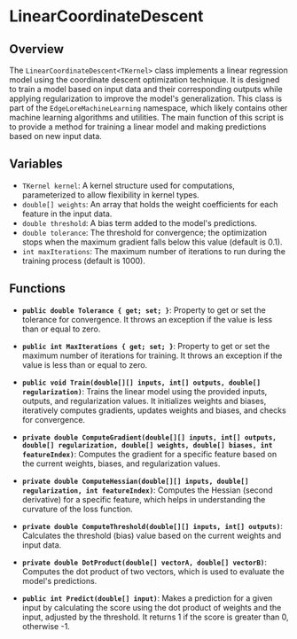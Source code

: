 # LinearCoordinateDescent<TKernel>

## Overview
The `LinearCoordinateDescent<TKernel>` class implements a linear regression model using the coordinate descent optimization technique. It is designed to train a model based on input data and their corresponding outputs while applying regularization to improve the model's generalization. This class is part of the `EdgeLoreMachineLearning` namespace, which likely contains other machine learning algorithms and utilities. The main function of this script is to provide a method for training a linear model and making predictions based on new input data.

## Variables
- `TKernel kernel`: A kernel structure used for computations, parameterized to allow flexibility in kernel types.
- `double[] weights`: An array that holds the weight coefficients for each feature in the input data.
- `double threshold`: A bias term added to the model's predictions.
- `double tolerance`: The threshold for convergence; the optimization stops when the maximum gradient falls below this value (default is 0.1).
- `int maxIterations`: The maximum number of iterations to run during the training process (default is 1000).

## Functions
- **`public double Tolerance { get; set; }`**: Property to get or set the tolerance for convergence. It throws an exception if the value is less than or equal to zero.
  
- **`public int MaxIterations { get; set; }`**: Property to get or set the maximum number of iterations for training. It throws an exception if the value is less than or equal to zero.
  
- **`public void Train(double[][] inputs, int[] outputs, double[] regularization)`**: Trains the linear model using the provided inputs, outputs, and regularization values. It initializes weights and biases, iteratively computes gradients, updates weights and biases, and checks for convergence.
  
- **`private double ComputeGradient(double[][] inputs, int[] outputs, double[] regularization, double[] weights, double[] biases, int featureIndex)`**: Computes the gradient for a specific feature based on the current weights, biases, and regularization values.
  
- **`private double ComputeHessian(double[][] inputs, double[] regularization, int featureIndex)`**: Computes the Hessian (second derivative) for a specific feature, which helps in understanding the curvature of the loss function.
  
- **`private double ComputeThreshold(double[][] inputs, int[] outputs)`**: Calculates the threshold (bias) value based on the current weights and input data.
  
- **`private double DotProduct(double[] vectorA, double[] vectorB)`**: Computes the dot product of two vectors, which is used to evaluate the model's predictions.
  
- **`public int Predict(double[] input)`**: Makes a prediction for a given input by calculating the score using the dot product of weights and the input, adjusted by the threshold. It returns 1 if the score is greater than 0, otherwise -1.